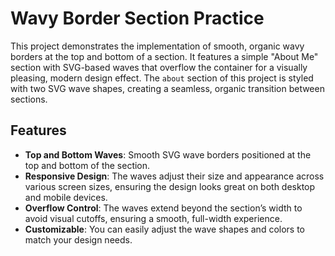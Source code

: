 # Wavy Border Section Practice

This project demonstrates the implementation of smooth, organic wavy borders at the top and bottom of a section. It features a simple "About Me" section with SVG-based waves that overflow the container for a visually pleasing, modern design effect.
The `about` section of this project is styled with two SVG wave shapes, creating a seamless, organic transition between sections.

## Features

- **Top and Bottom Waves**: Smooth SVG wave borders positioned at the top and bottom of the section.
- **Responsive Design**: The waves adjust their size and appearance across various screen sizes, ensuring the design looks great on both desktop and mobile devices.
- **Overflow Control**: The waves extend beyond the section’s width to avoid visual cutoffs, ensuring a smooth, full-width experience.
- **Customizable**: You can easily adjust the wave shapes and colors to match your design needs.

